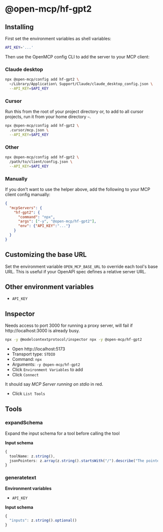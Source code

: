 # @open-mcp/hf-gpt2

## Installing

First set the environment variables as shell variables:

```bash
API_KEY='...'
```

Then use the OpenMCP config CLI to add the server to your MCP client:

### Claude desktop

```bash
npx @open-mcp/config add hf-gpt2 \
  ~/Library/Application\ Support/Claude/claude_desktop_config.json \
  --API_KEY=$API_KEY
```

### Cursor

Run this from the root of your project directory or, to add to all cursor projects, run it from your home directory `~`.

```bash
npx @open-mcp/config add hf-gpt2 \
  .cursor/mcp.json \
  --API_KEY=$API_KEY
```

### Other

```bash
npx @open-mcp/config add hf-gpt2 \
  /path/to/client/config.json \
  --API_KEY=$API_KEY
```

### Manually

If you don't want to use the helper above, add the following to your MCP client config manually:

```json
{
  "mcpServers": {
    "hf-gpt2": {
      "command": "npx",
      "args": ["-y", "@open-mcp/hf-gpt2"],
      "env": {"API_KEY":"..."}
    }
  }
}
```

## Customizing the base URL

Set the environment variable `OPEN_MCP_BASE_URL` to override each tool's base URL. This is useful if your OpenAPI spec defines a relative server URL.

## Other environment variables

- `API_KEY`

## Inspector

Needs access to port 3000 for running a proxy server, will fail if http://localhost:3000 is already busy.

```bash
npx -y @modelcontextprotocol/inspector npx -y @open-mcp/hf-gpt2
```

- Open http://localhost:5173
- Transport type: `STDIO`
- Command: `npx`
- Arguments: `-y @open-mcp/hf-gpt2`
- Click `Environment Variables` to add
- Click `Connect`

It should say _MCP Server running on stdio_ in red.

- Click `List Tools`

## Tools

### expandSchema

Expand the input schema for a tool before calling the tool

**Input schema**

```ts
{
  toolName: z.string(),
  jsonPointers: z.array(z.string().startsWith("/").describe("The pointer to the JSON schema object which needs expanding")).describe("A list of JSON pointers"),
}
```

### generatetext

**Environment variables**

- `API_KEY`

**Input schema**

```ts
{
  "inputs": z.string().optional()
}
```
